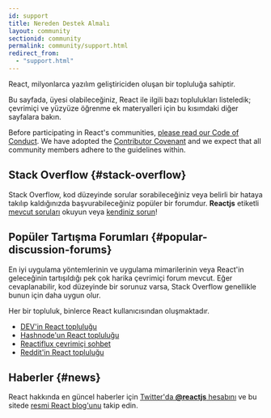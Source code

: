 ```yaml
---
id: support
title: Nereden Destek Almalı
layout: community
sectionid: community
permalink: community/support.html
redirect_from:
  - "support.html"
---
```


React, milyonlarca yazılım geliştiriciden oluşan bir topluluğa sahiptir.

Bu sayfada, üyesi olabileceğiniz, React ile ilgili bazı toplulukları listeledik; çevrimiçi ve yüzyüze öğrenme ek materyalleri için bu kısımdaki diğer sayfalara bakın. 

Before participating in React's communities, [please read our Code of Conduct](https://github.com/facebook/react/blob/main/CODE_OF_CONDUCT.md). We have adopted the [Contributor Covenant](https://www.contributor-covenant.org/) and we expect that all community members adhere to the guidelines within.

## Stack Overflow {#stack-overflow}

Stack Overflow, kod düzeyinde sorular sorabileceğiniz veya belirli bir hataya takılıp kaldığınızda başvurabileceğiniz popüler bir forumdur. **Reactjs** etiketli [mevcut soruları](https://stackoverflow.com/questions/tagged/reactjs) okuyun veya  [kendiniz sorun](https://stackoverflow.com/questions/ask?tags=reactjs)!

## Popüler Tartışma Forumları {#popular-discussion-forums}

En iyi uygulama yöntemlerinin ve uygulama mimarilerinin veya React'in geleceğinin tartışıldığı pek çok harika çevrimiçi forum mevcut. Eğer cevaplanabilir, kod düzeyinde bir sorunuz varsa, Stack Overflow genellikle bunun için daha uygun olur.

Her bir topluluk, binlerce React kullanıcısından oluşmaktadır.

* [DEV'in React topluluğu](https://dev.to/t/react)
* [Hashnode'un React topluluğu](https://hashnode.com/n/reactjs)
* [Reactiflux çevrimiçi sohbet](https://discord.gg/reactiflux)
* [Reddit'in React topluluğu](https://www.reddit.com/r/reactjs/)

## Haberler {#news}

React hakkında en güncel haberler için [Twitter'da **@reactjs** hesabını](https://twitter.com/reactjs) ve bu sitede [resmi React blog'unu](/blog/) takip edin.

